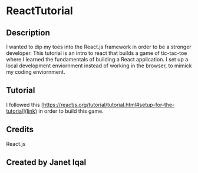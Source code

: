 # ReactTutorial

## Description
I wanted to dip my toes into the React.js framework in order to be a stronger developer. This tutorial is an intro to react that builds a game of tic-tac-toe where I learned the fundamentals of building a React application. I set up a local development enviornment instead of working in the browser, to mimick my coding enviornment.

## Tutorial
I followed this [https://reactjs.org/tutorial/tutorial.html#setup-for-the-tutorial](link) in order to build this game. 

## Credits
React.js

## Created by Janet Iqal
